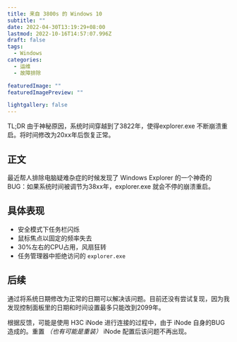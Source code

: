 ```yaml
---
title: 来自 3800s 的 Windows 10
subtitle: ""
date: 2022-04-30T13:19:29+08:00
lastmod: 2022-10-16T14:57:07.996Z
draft: false
tags:
  - Windows
categories:
  - 运维
  - 故障排除

featuredImage: ""
featuredImagePreview: ""

lightgallery: false
---
```


TL;DR 由于神秘原因，系统时间穿越到了3822年，使得explorer.exe 不断崩溃重启。将时间修改为20xx年后恢复正常。

<!--more-->

## 正文

最近帮人排除电脑疑难杂症的时候发现了 Windows Explorer 的一个神奇的BUG：如果系统时间被调节为38xx年，explorer.exe 就会不停的崩溃重启。

## 具体表现

- 安全模式下任务栏闪烁
- 鼠标焦点以固定的频率失去
- 30%左右的CPU占用，风扇狂转
- 任务管理器中拒绝访问的 `explorer.exe`

## 后续

通过将系统日期修改为正常的日期可以解决该问题。目前还没有尝试复现，因为我发现控制面板里的日期和时间设置最多只能改到2099年。

根据反馈，可能是使用 H3C iNode 进行连接的过程中，由于 iNode 自身的BUG造成的。重置 *（也有可能是重装）* iNode 配置后该问题不再出现。
